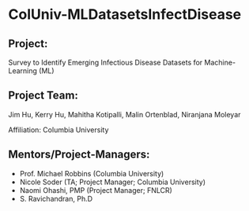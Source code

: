 # ColUniv-MLDatasetsInfectDisease

## Project: 
Survey to Identify Emerging Infectious Disease Datasets for Machine-Learning (ML)

## Project Team: 
Jim Hu, Kerry Hu, Mahitha Kotipalli, Malin Ortenblad, Niranjana Moleyar

Affiliation: Columbia University

## Mentors/Project-Managers:
* Prof. Michael Robbins (Columbia University)
* Nicole Soder (TA; Project Manager; Columbia University)
* Naomi Ohashi, PMP (Project Manager; FNLCR)
* S. Ravichandran, Ph.D

